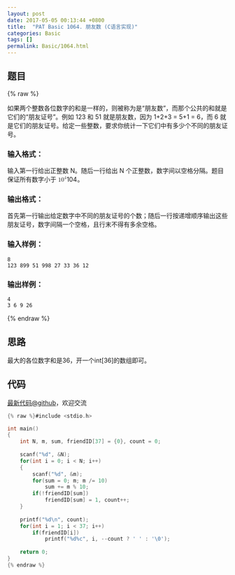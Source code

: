 ```yaml
---
layout: post
date: 2017-05-05 00:13:44 +0800
title:  "PAT Basic 1064. 朋友数 (C语言实现)"
categories: Basic
tags: []
permalink: Basic/1064.html
---
```


## 题目

{% raw %}<div class="ques-view"><p>如果两个整数各位数字的和是一样的，则被称为是“朋友数”，而那个公共的和就是它们的“朋友证号”。例如 123 和 51 就是朋友数，因为 1+2+3 = 5+1 = 6，而 6 就是它们的朋友证号。给定一些整数，要求你统计一下它们中有多少个不同的朋友证号。</p>
<h3 id="-">输入格式：</h3>
<p>输入第一行给出正整数 N。随后一行给出 N 个正整数，数字间以空格分隔。题目保证所有数字小于 <span class="katex"><span class="katex-mathml"><math><mrow><mn>1</mn><msup><mn>0</mn><mn>4</mn></msup></mrow>10^4</math></span><span aria-hidden="true" class="katex-html"><span class="strut" style="height:0.8141079999999999em;"></span><span class="strut bottom" style="height:0.8141079999999999em;vertical-align:0em;"></span><span class="base textstyle uncramped"><span class="mord mathrm">1</span><span class="mord"><span class="mord mathrm">0</span><span class="msupsub"><span class="vlist"><span style="top:-0.363em;margin-right:0.05em;"><span class="fontsize-ensurer reset-size5 size5"><span style="font-size:0em;">​</span></span><span class="reset-textstyle scriptstyle uncramped mtight"><span class="mord mathrm mtight">4</span></span></span><span class="baseline-fix"><span class="fontsize-ensurer reset-size5 size5"><span style="font-size:0em;">​</span></span>​</span></span></span></span></span></span></span>。</p>
<h3 id="-">输出格式：</h3>
<p>首先第一行输出给定数字中不同的朋友证号的个数；随后一行按递增顺序输出这些朋友证号，数字间隔一个空格，且行末不得有多余空格。</p>
<h3 id="-">输入样例：</h3>
<pre><code class="lang-in">8
123 899 51 998 27 33 36 12
</code></pre>
<h3 id="-">输出样例：</h3>
<pre><code class="lang-out">4
3 6 9 26
</code></pre>
</div>{% endraw %}

## 思路

最大的各位数字和是36，开一个int[36]的数组即可。

## 代码

[最新代码@github](https://github.com/OliverLew/PAT/blob/master/PATBasic/1064.c)，欢迎交流
```c
{% raw %}#include <stdio.h>

int main()
{
    int N, m, sum, friendID[37] = {0}, count = 0;
    
    scanf("%d", &N);
    for(int i = 0; i < N; i++)
    {
        scanf("%d", &m);
        for(sum = 0; m; m /= 10) 
            sum += m % 10;
        if(!friendID[sum]) 
            friendID[sum] = 1, count++;
    }
    
    printf("%d\n", count);
    for(int i = 1; i < 37; i++) 
        if(friendID[i])
            printf("%d%c", i, --count ? ' ' : '\0');
    
    return 0;
}
{% endraw %}
```
